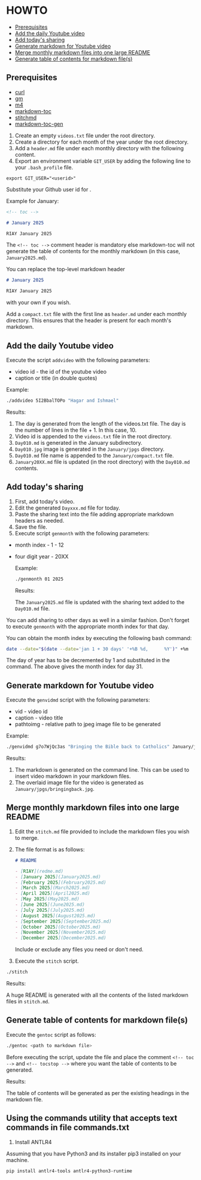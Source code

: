 # HOWTO

<!-- toc -->

- [Prerequisites](#prerequisites)
- [Add the daily Youtube video](#add-the-daily-youtube-video)
- [Add today's sharing](#add-todays-sharing)
- [Generate markdown for Youtube video](#generate-markdown-for-youtube-video)
- [Merge monthly markdown files into one large README](#merge-monthly-markdown-files-into-one-large-readme)
- [Generate table of contents for markdown file(s)](#generate-table-of-contents-for-markdown-files)

<!-- tocstop -->

## Prerequisites

- [curl](https://curl.se/)
- [gm](http://www.graphicsmagick.org/)
- [m4](https://www.gnu.org/software/m4/)
- [markdown-toc](https://github.com/jonschlinkert/markdown-toc)
- [stitchmd](https://github.com/abhinav/stitchmd)
- [markdown-toc-gen](https://github.com/thesilk-tux/markdown-toc-gen)

1. Create an empty `videos.txt` file under the root directory.
2. Create a directory for each month of the year under the root directory.
3. Add a `header.md` file under each monthly directory with the following content.
4. Export an environment variable `GIT_USER` by adding the following line to your `.bash_profile` file.
```
export GIT_USER="<userid>"
```
   Substitute your Github user id for <userid>.

Example for January:

```markdown
<!-- toc -->

# January 2025

RIAY January 2025
```

The `<!-- toc -->` comment header is mandatory else markdown-toc will not generate the table of contents
for the monthly markdown (in this case, `January2025.md`).

You can replace the top-level markdown header

```markdown
# January 2025

RIAY January 2025
```

with your own if you wish.

Add a `compact.txt` file with the first line as `header.md` under each monthly directory.
This ensures that the header is present for each month's markdown.

## Add the daily Youtube video

Execute the script `addvideo` with the following parameters:

- video id - the id of the youtube video
- caption or title (in double quotes)

Example:

```bash
./addvideo 5I2BbalTOPo "Hagar and Ishmael"
```

Results:

1.  The day is generated from the length of the videos.txt file. The day is the number of lines in the file + 1.
    In this case, 10.
2.  Video id is appended to the `videos.txt` file in the root directory.
3.  `Day010.md` is generated in the January subdirectory.
4.  `Day010.jpg` image is generated in the `January/jpgs` directory.
5.  `Day010.md` file name is appended to the `January/compact.txt` file.
6.  `January20XX.md` file is updated (in the root directory) with the `Day010.md` contents.

## Add today's sharing

1.  First, add today's video.
2.  Edit the generated `Dayxxx.md` file for today.
3.  Paste the sharing text into the file adding appropriate markdown headers as needed.
4.  Save the file.
5.  Execute script `genmonth` with the following parameters:

- month index - 1 - 12

- four digit year - 20XX

  Example:

  ```bash
  ./genmonth 01 2025
  ```

  Results:

  The `January2025.md` file is updated with the sharing text added to the `Day010.md` file.

You can add sharing to other days as well in a similar fashion.
Don't forget to execute `genmonth` with the appropriate month index for that day.

You can obtain the month index by executing the following bash command:

```bash
date --date="$(date --date='jan 1 + 30 days' '+%B %d,      %Y')" +%m
```

The day of year has to be decremented by 1 and substituted in the command.
The above gives the month index for day 31.

## Generate markdown for Youtube video

Execute the `genvidmd` script with the following parameters:

- vid - video id
- caption - video title
- pathtoimg - relative path to jpeg image file to be generated

Example:

```bash
./genvidmd g7o7WjQc3as "Bringing the Bible back to Catholics" January/jpgs/bringingback.jpg
```

Results:

1.  The markdown is generated on the command line. This can be used to insert video markdown in your markdown files.
2.  The overlaid image file for the video is generated as `January/jpgs/bringingback.jpg`.

## Merge monthly markdown files into one large README

1.  Edit the `stitch.md` file provided to include the markdown files you wish to merge.

2.  The file format is as follows:

    ```markdown
    # README

    - [RIAY](redme.md)
    - [January 2025](January2025.md)
    - [February 2025](February2025.md)
    - [March 2025](March2025.md)
    - [April 2025](April2025.md)
    - [May 2025](May2025.md)
    - [June 2025](June2025.md)
    - [July 2025](July2025.md)
    - [August 2025](August2025.md)
    - [September 2025](September2025.md)
    - [October 2025](October2025.md)
    - [November 2025](November2025.md)
    - [December 2025](December2025.md)
    ```

    Include or exclude any files you need or don't need.

3.  Execute the `stitch` script.

```bash
./stitch
```

Results:

A huge README is generated with all the contents of the listed markdown files in `stitch.md`.

## Generate table of contents for markdown file(s)

Execute the `gentoc` script as follows:

```bash
./gentoc <path to markdown file>
```

Before executing the script, update the file and place the comment `<!-- toc -->` and `<!-- tocstop -->` where you want the table of contents to be generated.

Results:

The table of contents will be generated as per the existing headings in the markdown file.

## Using the commands utility that accepts text commands in file commands.txt

1. Install ANTLR4

Assuming that you have Python3 and its installer pip3 installed on your machine.

```bash
pip install antlr4-tools antlr4-python3-runtime
```
